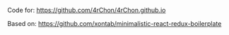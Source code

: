 Code for: https://github.com/4rChon/4rChon.github.io

Based on: https://github.com/xontab/minimalistic-react-redux-boilerplate
